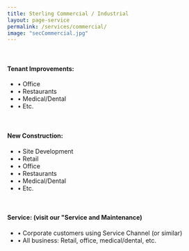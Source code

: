 ```yaml
---
title: Sterling Commercial / Industrial
layout: page-service
permalink: /services/commercial/
image: "secCommercial.jpg"
---
```


<br>
<h4> Tenant Improvements: </h4>

- &#8226; Office
- &#8226; Restaurants
- &#8226; Medical/Dental
- &#8226; Etc.

<br>
<h4>New Construction:</h4>

- &#8226; Site Development
- &#8226; Retail 
- &#8226; Office
- &#8226; Restaurants
- &#8226; Medical/Dental
- &#8226; Etc.

<br>
<h4>Service: (visit our "Service and Maintenance) </h4>

- &#8226; Corporate customers using Service Channel (or similar)
- &#8226; All business: Retail, office, medical/dental, etc.

